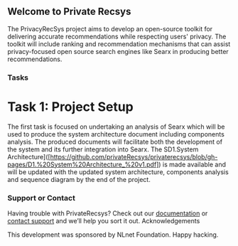 ## Welcome to Private Recsys

The PrivacyRecSys project aims to develop an open-source toolkit for delivering accurate recommendations while respecting users' privacy. The toolkit will include ranking and recommendation mechanisms that can assist privacy-focused open source search engines like Searx in producing better recommendations.

### Tasks


# Task 1: Project Setup 
The first task is focused on undertaking an analysis of Searx which will be used to produce the system architecture
document including components analysis. The produced documents will facilitate both the development of the system and its further integration into Searx. 
The SD1.System Architecture]([https://github.com/privateRecsys/privaterecsys/blob/gh-pages/D1.%20System%20Architecture_%20v1.pdf]) is made available and will be updated with the updated system architecture, components analysis and sequence diagram by the end of the project. 

### Support or Contact

Having trouble with PrivateRecsys? Check out our [documentation](https://docs.github.com/categories/github-pages-basics/) or [contact support](https://support.github.com/contact) and we’ll help you sort it out.
Acknowledgements

This development was sponsored by NLnet Foundation.
Happy hacking.
